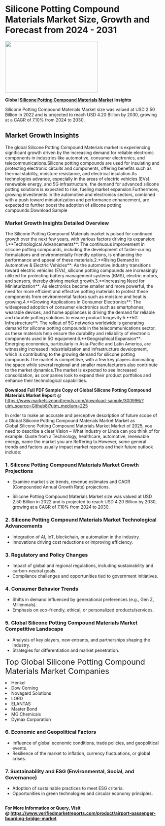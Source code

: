<H1>Silicone Potting Compound Materials Market Size, Growth and Forecast from 2024 - 2031</H1><img class="aligncenter size-medium wp-image-584254" src="https://thirdeyenews.in/wp-content/uploads/2024/09/Global-Market-Research-300x168.jpeg" alt="" width="300" height="168" /><p><strong>Global&nbsp;<a href="https://www.marketsizeandtrends.com/download-sample/300996/?utm_source=Github8j?utm_medium=225">Silicone Potting Compound Materials Market</a> Insights</strong></p><p>Silicone Potting Compound Materials Market size was valued at USD 2.50 Billion in 2022 and is projected to reach USD 4.20 Billion by 2030, growing at a CAGR of 7.10% from 2024 to 2030.</p><p><h2>Market Growth Insights</h2> The global Silicone Potting Compound Materials market is experiencing significant growth driven by the increasing demand for reliable electronic components in industries like automotive, consumer electronics, and telecommunications.Silicone potting compounds are used for insulating and protecting electronic circuits and components, offering benefits such as thermal stability, moisture resistance, and electrical insulation.As technologies advance, especially in the areas of electric vehicles (EVs), renewable energy, and 5G infrastructure, the demand for advanced silicone potting solutions is expected to rise, fueling market expansion.Furthermore, growing investments in the automotive and electronics sectors, combined with a push toward miniaturization and performance enhancement, are expected to further boost the adoption of silicone potting compounds.Download Sample <h3>Market Growth Insights Detailed Overview</h3> The Silicone Potting Compound Materials market is poised for continued growth over the next few years, with various factors driving its expansion: 1.**Technological Advancements**: The continuous improvement in silicone potting compounds, including the development of faster-curing formulations and environmentally friendly options, is enhancing the performance and appeal of these materials.2.**Rising Demand in Automotive & Electric Vehicles**: As the automotive industry transitions toward electric vehicles (EVs), silicone potting compounds are increasingly utilized for protecting battery management systems (BMS), electric motors, and sensors, thereby driving market growth.3.**Increasing Need for Miniaturization**: As electronics become smaller and more powerful, the need for more efficient and effective potting materials to protect these components from environmental factors such as moisture and heat is growing.4.**Growing Applications in Consumer Electronics**: The widespread adoption of consumer electronics such as smartphones, wearable devices, and home appliances is driving the demand for reliable and durable potting solutions to ensure product longevity.5.**5G Infrastructure**: The rollout of 5G networks worldwide is generating demand for silicone potting compounds in the telecommunications sector, as these materials help ensure the durability and reliability of electronic components used in 5G equipment.6.**Geographical Expansion**: Emerging economies, particularly in Asia-Pacific and Latin America, are witnessing increased industrialization and infrastructure development, which is contributing to the growing demand for silicone potting compounds.The market is competitive, with a few key players dominating the space while several regional and smaller manufacturers also contribute to the market dynamics.The market is expected to see increased consolidation, as companies look to expand their product portfolios and enhance their technological capabilities.</p><p><span class=""><strong>Download Full PDF Sample Copy of Global Silicone Potting Compound Materials Market Report</strong> @ <a href="https://www.marketsizeandtrends.com/download-sample/300996/?utm_source=Github8j?utm_medium=225" target="_blank">https://www.marketsizeandtrends.com/download-sample/300996/?utm_source=Github8j?utm_medium=225</a></span></p><p>In order to make an accurate and perceptive description of future scope of a Global&nbsp;Silicone Potting Compound Materials Market Market as Global&nbsp;Silicone Potting Compound Materials Market Market of 2025, you need to describe a clear Vision &ndash; What Industry or Linda can you think of for example: Quote from a Technology, healthcare, automotive, renewable energy, name the market you are Reffering to.However, some general trends and factors usually impact market reports and their future outlook include:</p><h3>1.&nbsp;<strong>Silicone Potting Compound Materials Market Growth Projections</strong></h3><ul><li>Examine market size trends, revenue estimates and CAGR (Compounded Annual Growth Rate) projections.</li><li><p>Silicone Potting Compound Materials Market size was valued at USD 2.50 Billion in 2022 and is projected to reach USD 4.20 Billion by 2030, growing at a CAGR of 7.10% from 2024 to 2030.</p></li></ul><h3>2.&nbsp;<strong>Silicone Potting Compound Materials Market Technological Advancements</strong></h3><ul><li>Integration of AI, IoT, blockchain, or automation in the industry.</li><li>Innovations driving cost reductions or improving efficiency.</li></ul><h3>3.&nbsp;<strong>Regulatory and Policy Changes</strong></h3><ul><li>Impact of global and regional regulations, including sustainability and carbon-neutral goals.</li><li>Compliance challenges and opportunities tied to government initiatives.</li></ul><h3>4.&nbsp;<strong>Consumer Behavior Trends</strong></h3><ul><li>Shifts in demand influenced by generational preferences (e.g., Gen Z, Millennials).</li><li>Emphasis on eco-friendly, ethical, or personalized products/services.</li></ul><h3>5.&nbsp;<strong>Global Silicone Potting Compound Materials Market Competitive Landscape</strong></h3><ul><li>Analysis of key players, new entrants, and partnerships shaping the industry.</li><li>Strategies for differentiation and market penetration.</li></ul><p data-pm-slice="1 1 []"><span style="color: inherit; font-family: inherit; font-size: 25px;">Top Global Silicone Potting Compound Materials Market Companies</span></p><div class="" data-test-id=""><p><li>Henkel</li><li> Dow Corning</li><li> Novagard Solutions</li><li> LORD</li><li> ELANTAS</li><li> Master Bond</li><li> MG Chemicals</li><li> Dymax Corporation</li></p></div><h3>6.&nbsp;<strong>Economic and Geopolitical Factors</strong></h3><ul><li>Influence of global economic conditions, trade policies, and geopolitical events.</li><li>Resilience of the market to inflation, currency fluctuations, or global crises.</li></ul><h3>7.&nbsp;<strong>Sustainability and ESG (Environmental, Social, and Governance)</strong></h3><ul><li>Adoption of sustainable practices to meet ESG criteria.</li><li>Opportunities in green technologies and circular economy principles.</li></ul><h2><strong style="font-size: 14px;">For More Information or Query, Visit @&nbsp;</strong><a style="background-color: #ffffff; font-size: 14px;" href="https://www.marketsizeandtrends.com/report/silicone-potting-compound-materials-market/" target="_blank">https://www.verifiedmarketreports.com/product/airport-passenger-boarding-bridge-market</a></h2>
